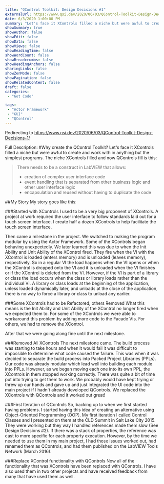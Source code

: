 ```yaml
---
title: "QControl Toolkit: Design Decisions #1"
externalUrl: https://www.qsi.dev/2020/06/03/QControl-Toolkit-Design-Decisions-1/
date: 6/3/2020 1:00:00 PM
summary: "Let's face it XControls filled a niche but were awful to create and work with in anything but the simplest programs."
showSummary: true
showAuthor: false
showEdit: false
showData: false
showViews: false
showReadingTime: false
showWordCount: false
showBreadcrumbs: false
showHeadingAnchors: false
sharingLinks: false
showZenMode: false
showPagination: false
showRelatedContent: false
draft: false
categories:
 - "Get Code"

tags:
 - "Actor Framework"
 - "GUI"
 - "QControl"
---
```


Redirecting to https://www.qsi.dev/2020/06/03/QControl-Toolkit-Design-Decisions-1/

Full Description:
#Why create the QControl Toolkit?
Let's face it XControls filled a niche but were awful to create and work with in anything but the simplest programs.  The niche XControls filled and now QControls fill is this:

> There needs to be a construct in LabVIEW that allows:
> * creation of complex user interface code
> * event handling that is separated from other business logic and other user interface logic
> * encapsulation and reused without having to duplicate the code


##My Story
My story goes like this:

###Started with XControls
  I used to be a very big proponent of XControls.  A project at work required the user interface to follow standards laid out for a touch screen interface.  I create half a dozen XControls to help facilitate the touch screen interface.  

  Then came a milestone in the project.  We switched to making the program modular by using the Actor Framework.  Some of the XControls began behaving unexpectedly.  We later learned this was due to when the Init Ability and Unit Ability of the XControl fired.  They fire when the VI with the XControl is loaded (enters memory) and is unloaded (leaves memory), respectively.  So in a regular VI the load happens when the VI opens or when the XControl is dropped onto the VI and it is unloaded when the VI finishes or if the XControl is deleted from the VI.  However, if the VI is part of a library or class the load occurs when the class or library loads rather than the individual VI.  A library or class loads at the beginning of the application, unless loaded dynamically later, and unloads at the close of the application, there is no way to force a library or class to unload any earlier.

###Some XControls had to be Refactored, others Removed
  What this means is the Init Ability and Unit Ability of the XControl no longer fired when we expected them to.  For some of the XControls we were able to workaround this problem by adding more code to the Facade VIs.  For others, we had to remove the XControl.

  After that we were going along fine until the next milestone.

###Removed All XControls
  The next milestone came.  The build process was starting to take hours and when it would fail it was difficult to impossible to determine what code caused the failure.  This was when it was decided to separate the build process into Packed Project Libraries (PPLs).  Our code was already modular which lead well into building each module into PPLs.  However, as we began moving each one into its own PPL, the XControls in them stopped working correctly.  There was quite a bit of time put into trying to get them to work.  We probably would have kept trying or threw up our hands and gave up and just integrated the UI code into the main project if I hadn't already developed QControls.  We replaced the XControls with QControls and it worked out great!

###First Iteration of QControls
  So, backing up to when we first started having problems.  I started having this idea of creating an alternative using Object-Oriented Programming (OOP).  My first iteration I called Control Classes and I presented on them at the CLD Summit in Salt Lake City 2015.  They were working but they way I handled references made them slow (See Design Decisions #2).  If there was a stack of properties, the reference was cast to more specific for each property execution.  However, by the time we needed to use them in my main project, I had those issues worked out, had renamed them as QControls, and had them published on the LabVIEW Tools Network (March 2016).

###Replace XControl functionality with QControls
 Now all of the functionality that was XControls have been replaced with QControls.  I have also used them in two other projects and have received feedback from many that have used them as well.